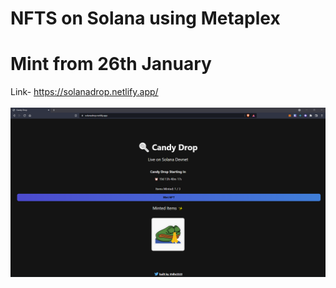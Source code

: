 # NFTS on Solana using Metaplex 
# Mint from 26th January

Link- https://solanadrop.netlify.app/
<br>
<br>
<img src="mint.png"> </img>


